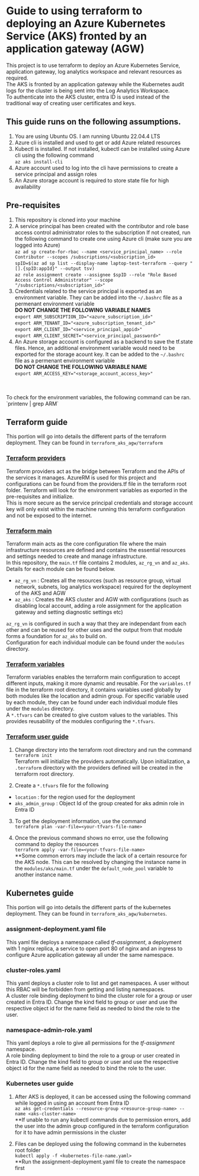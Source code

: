 # Guide to using terraform to deploying an Azure Kubernetes Service (AKS) fronted by an application gateway (AGW)
This project is to use terraform to deploy an Azure Kubernetes Service, application gateway, log analytics workspace and relevant resources as required. 
<br/> The AKS is fronted by an application gateway while the Kubernetes audit logs for the cluster is being sent into the Log Analytics Workspace.
<br/> To authenticate into the AKS cluster, entra ID is used instead of the traditional way of creating user certificates and keys.

## This guide runs on the following assumptions.
1. You are using Ubuntu OS. I am running Ubuntu 22.04.4 LTS
2. Azure cli is installed and used to get or add Azure related resources
3. Kubectl is installed. If not installed, kubectl can be installed using Azure cli using the following command
<br/>`az aks install-cli` 
4. Azure account used to log into the cli have permissions to create a service principal and assign roles
5. An Azure storage account is required to store state file for high availability

## Pre-requisites 
  1. This repository is cloned into your machine
  2. A service principal has been created with the contributor and role base access control administrator roles to the subscription
     If not created, run the following command to create one using Azure cli (make sure you are logged into Azure) 
     <br/>`az ad sp create-for-rbac --name <service_principal_name> --role Contributor --scopes /subscriptions/<subscription_id>`
     <br/>`spID=$(az ad sp list --display-name laptop-test-terraform --query "[].{spID:appId}" --output tsv)`
     <br/>`az role assignment create --assignee $spID --role "Role Based Access Control Administrator" --scope "/subscriptions/<subscription_id>"`
  3. Credentials related to the service principal is exported as an environment variable. They can be added into the `~/.bashrc` file as a permenant environment variable 
      <br/>**DO NOT CHANGE THE FOLLOWING VARIABLE NAMES**
      <br/>`export ARM_SUBSCRIPTION_ID="<azure_subscription_id>"`
      <br/>`export ARM_TENANT_ID="<azure_subscription_tenant_id>"`
      <br/>`export ARM_CLIENT_ID="<service_principal_appid>"`
      <br/>`export ARM_CLIENT_SECRET="<service_principal_password>"`
  4. An Azure storage account is configured as a backend to save the tf.state files. Hence, an additional environment variable would need to be exported for the storage acount key. It can be added to the `~/.bashrc` file as a permenant environment variable
      <br/>**DO NOT CHANGE THE FOLLOWING VARIABLE NAME**
      <br/>`export ARM_ACCESS_KEY="<storage_account_access_key>" `
<br/>
<br/>
To check for the environment variables, the following command can be ran.
<br/> `printenv | grep ARM` 

## Terraform guide
This portion will go into details the different parts of the terraform deployment. They can be found in `terraform_aks_agw/terraform`
<br/>

### <u>Terraform providers</u>
Terraform providers act as the bridge between Terraform and the APIs of the services it manages.
AzureRM is used for this project and configurations can be found from the providers.tf file in the terraform root folder. Terraform will look for the environment variables as exported in the pre-requisites and initialize. 
<br/>This is more secure as the service principal credentials and storage account key will only exist within the machine running this terraform configuration and not be exposed to the internet. 

### <u>Terraform main</u> 
Terraform main acts as the core configuration file where the main infrastructure resources are defined and contains the essential resources and settings needed to create and manage infrastructure.
<br/> In this repository, the `main.tf` file contains 2 modules, `az_rg_vn` and `az_aks`. Details for each module can be found below.
- `az_rg_vn` : Creates all the resources (such as resource group, virtual network, subnets, log analytics workspace) required for the deployment of the AKS and AGW
- `az_aks` : Creates the AKS cluster and AGW with configurations (such as disabling local account, adding a role assignment for the application gateway and setting diagnostic settings etc)

`az_rg_vn` is configured in such a way that they are independant from each other and can be reused for other uses and the output from that module forms a foundation for `az_aks` to build on.
<br/> Configuration for each individual module can be found under the `modules` directory. 
<br/> 

### <u>Terraform variables</u> 

Terraform variables enables the terraform main configuration to accept different inputs, making it more dynamic and reusable. For the `variables.tf` file in the terraform root directory, it contains variables used globally by both modules like the location and admin group. For specific variable used by each module, they can be found under each individual module files under the `modules` directory. 
<br/>A `*.tfvars` can be created to give custom values to the variables. This provides reusability of the modules configuring the `*.tfvars`.

### <u>Terraform user guide</u>

1. Change directory into the terraform root directory and run the command
<br/>`terraform init`
<br/>Terraform will initialize the providers automatically. Upon initialization, a `.terraform` directory with the providers defined will be created in the terraform root directory.

2. Create a `*.tfvars` file for the following
- `location` : for the region used for the deployment
- `aks_admin_group` : Object Id of the group created for aks admin role in Entra ID

3. To get the deployment information, use the command
<br/> `terraform plan -var-file=<your-tfvars-file-name>`

4. Once the previous command shows no error, use the following command to deploy the resources
<br/>`terraform apply -var-file=<your-tfvars-file-name>`
<br/> **Some common errors may include the lack of a certain resource for the AKS node. This can be resolved by changing the instance name in the `modules/aks/main.tf` under the `default_node_pool` variable to another instance name.

## Kubernetes guide

This portion will go into details the different parts of the kubernetes deployment. They can be found in `terraform_aks_agw/kubernetes`.

### assignment-deployment.yaml file
This yaml file deploys a namespace called *tf-assignment*, a deployment with 1 nginx replica, a service to open port 80 of nginx and an ingress to configure Azure application gateway all under the same namespace.

### cluster-roles.yaml
This yaml deploys a cluster role to list and get namespaces. A user without this RBAC will be forbidden from getting and listing namespaces. 
<br/>A cluster role binding deployment to bind the cluster role for a group or user created in Entra ID. Change the kind field to group or user and use the respective object id for the name field as needed to bind the role to the user.

### namespace-admin-role.yaml
This yaml deploys a role to give all permissions for the *tf-assignment* namespace.
<br/>A role binding deployment to bind the role to a group or user created in Entra ID. Change the kind field to group or user and use the respective object id for the name field as needed to bind the role to the user.

### Kubernetes user guide
1. After AKS is deployed, it can be accessed using the following command while logged in using an account from Entra ID
<br/>`az aks get-credentials --resource-group <resource-group-name> --name <aks-cluster-name>`
<br/>**If unable to run any kubectl commands due to permission errors, add the user into the admin group configured in the terraform configuration for it to have admin permissions in the cluster

2. Files can be deployed using the following command in the kubernetes root folder
<br/>`kubectl apply -f <kubernetes-file-name.yaml>`
<br/>**Run the assignment-deployment.yaml file to create the namespace first